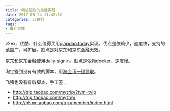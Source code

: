 ```yaml
---
title: 网站签到的最佳实践
date: 2017-05-24 11:42:52
categories: 计算机
tags:
- 最佳实践
---
```


v2ex、优酷、什么值得买用[qiandao.today](https://qiandao.today)实现。优点是依赖少，速度快，支持的范围广，可扩展。缺点是对京东和京东金融无效。

京东和京东金融使用[daily-signin](https://github.com/yidinghan/daily-signin)。缺点是依赖docker，速度慢。

淘宝签到没有有效的脚本，用[淘金币一键领取](http://www.duoduodazhe.com/App/Web/Taobao-Coin/)。

飞猪也没有有效脚本，手工签：
* http://trip.taobao.com/mytrip/?tvm=tvip
* http://trip.taobao.com/mytrip/
* http://h5.m.taobao.com/trip/member/index.html

